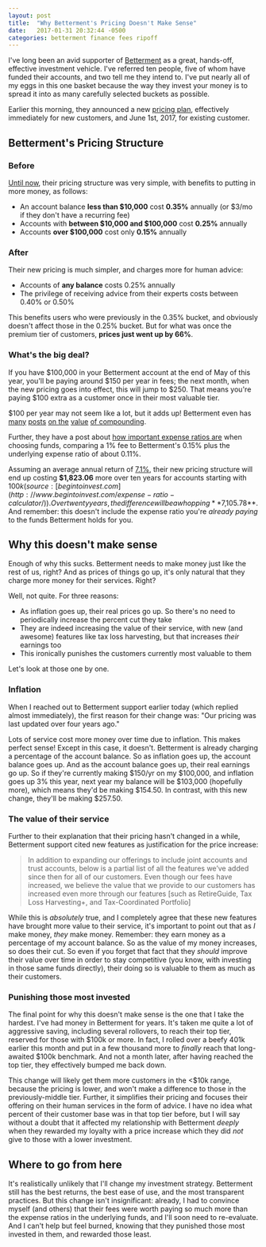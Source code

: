 ```yaml
---
layout: post
title:  "Why Betterment's Pricing Doesn't Make Sense"
date:   2017-01-31 20:32:44 -0500
categories: betterment finance fees ripoff
---
```


I've long been an avid supporter of [Betterment](https://betterment.com) as a great, hands-off, effective investment vehicle. I've referred ten people, five of whom have funded their accounts, and two tell me they intend to. I've put nearly all of my eggs in this one basket because the way they invest your money is to spread it into as many carefully selected buckets as possible.

Earlier this morning, they announced a new [pricing plan](https://www.betterment.com/pricing/), effectively immediately for new customers, and June 1st, 2017, for existing customer. 

## Betterment's Pricing Structure

### Before

[Until now](http://web.archive.org/web/20161221184605/https://www.betterment.com/pricing/), their pricing structure was very simple, with benefits to putting in more money, as follows:

* An account balance **less than $10,000** cost **0.35%** annually (or $3/mo if they don't have a recurring fee)
* Accounts with **between $10,000 and $100,000** cost **0.25%** annually
* Accounts **over $100,000** cost only **0.15%** annually

### After

Their new pricing is much simpler, and charges more for human advice:

* Accounts of **any balance** costs 0.25% annually
* The privilege of receiving advice from their experts costs between 0.40% or 0.50%

This benefits users who were previously in the 0.35% bucket, and obviously doesn't affect those in the 0.25% bucket. But for what was once the premium tier of customers, **prices just went up by 66%**.

### What's the big deal?

If you have $100,000 in your Betterment account at the end of May of this year, you'll be paying around $150 per year in fees; the next month, when the new pricing goes into effect, this will jump to $250. That means you're paying $100 extra as a customer once in their most valuable tier.

$100 per year may not seem like a lot, but it adds up! Betterment even has [many](https://www.betterment.com/resources/personal-finance/goals-and-advice/strategy-investing-in-your-20s/) [posts](https://www.betterment.com/resources/personal-finance/goals-and-advice/how-much-are-you-losing-to-idle-cash/) [on the](https://www.betterment.com/resources/retirement/401ks-and-iras/true-cost-of-early-401k-withdrawal/) [value](https://www.betterment.com/resources/inside-betterment/product-news/introducing-tax-coordinated-portfolio/) [of compounding](https://www.betterment.com/resources/retirement/planning-ahead/why-people-in-their-20s-must-invest-no-excuses/). 

Further, they have a post about [how important expense ratios are](https://www.betterment.com/resources/investment-strategy/portfolio-management/true-cost-1-percent-expense-ratio/) when choosing funds, comparing a 1% fee to Betterment's 0.15% plus the underlying expense ratio of about 0.11%.

Assuming an average annual return of [7.1%](https://www.betterment.com/resources/investment-strategy/portfolio-management/automated-investing-pays-off-debt-crisis/), their new pricing structure will end up costing **$1,823.06** more over ten years for accounts starting with $100k (source: [begintoinvest.com](http://www.begintoinvest.com/expense-ratio-calculator/)). Over twenty years, the difference will be a whopping **$7,105.78**. And remember: this doesn't include the expense ratio you're _already paying_ to the funds Betterment holds for you.

## Why this doesn't make sense

Enough of why this sucks. Betterment needs to make money just like the rest of us, right? And as prices of things go up, it's only natural that they charge more money for their services. Right?

Well, not quite. For three reasons:

* As inflation goes up, their real prices go up. So there's no need to periodically increase the percent cut they take
* They are indeed increasing the value of their service, with new (and awesome) features like tax loss harvesting, but that increases _their_ earnings too
* This ironically punishes the customers currently most valuable to them

Let's look at those one by one.

### Inflation

When I reached out to Betterment support earlier today (which replied almost immediately), the first reason for their change was: "Our pricing was last updated over four years ago."

Lots of service cost more money over time due to inflation. This makes perfect sense! Except in this case, it doesn't. Betterment is already charging a percentage of the account balance. So as inflation goes up, the account balance goes up. And as the account balance goes up, their real earnings go up. So if they're currently making $150/yr on my $100,000, and inflation goes up 3% this year, next year my balance will be $103,000 (hopefully more), which means they'd be making $154.50. In contrast, with this new change, they'll be making $257.50.

### The value of their service

Further to their explanation that their pricing hasn't changed in a while, Betterment support cited new features as justification for the price increase:

> In addition to expanding our offerings to include joint accounts and trust accounts, below is a partial list of all the features we’ve added since then for all of our customers. Even though our fees have increased, we believe the value that we provide to our customers has increased even more through our features [such as RetireGuide, Tax Loss Harvesting+, and Tax-Coordinated Portfolio]

While this is _absolutely_ true, and I completely agree that these new features have brought more value to their service, it's important to point out that as _I_ make money, _they_ make money. Remember: they earn money as a percentage of my account balance. So as the value of my money increases, so does their cut. So even if you forget that fact that they _should_ improve their value over time in order to stay competitive (you know, with investing in those same funds directly), their doing so is valuable to them as much as their customers.

### Punishing those most invested

The final point for why this doesn't make sense is the one that I take the hardest. I've had money in Betterment for years. It's taken me quite a lot of aggressive saving, including several rollovers, to reach their top tier, reserved for those with $100k or more. In fact, I rolled over a beefy 401k earlier this month and put in a few thousand more to _finally_ reach that long-awaited $100k benchmark. And not a month later, after having reached the top tier, they effectively bumped me back down.

This change will likely get them more customers in the <$10k range, because the pricing is lower, and won't make a difference to those in the previously-middle tier. Further, it simplifies their pricing and focuses their offering on their human services in the form of advice. I have no idea what percent of their customer base was in that top tier before, but I will say without a doubt that it affected my relationship with Betterment _deeply_ when they rewarded my loyalty with a price increase which they did _not_ give to those with a lower investment.

## Where to go from here

It's realistically unlikely that I'll change my investment strategy. Betterment still has the best returns, the best ease of use, and the most transparent practices. But this change isn't insignificant: already, I had to convince myself (and others) that their fees were worth paying so much more than the expense ratios in the underlying funds, and I'll soon need to re-evaluate. And I can't help but feel burned, knowing that they punished those most invested in them, and rewarded those least.
